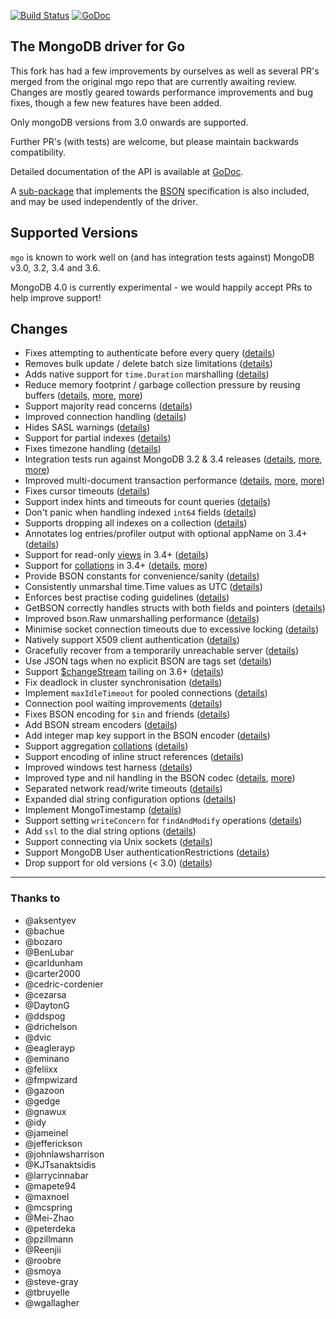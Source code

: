 [![Build Status](https://travis-ci.org/biges/mgo.svg?branch=master)](https://travis-ci.org/biges/mgo) [![GoDoc](https://godoc.org/github.com/biges/mgo?status.svg)](https://godoc.org/github.com/biges/mgo)

The MongoDB driver for Go
-------------------------

This fork has had a few improvements by ourselves as well as several PR's merged from the original mgo repo that are currently awaiting review.
Changes are mostly geared towards performance improvements and bug fixes, though a few new features have been added.

Only mongoDB versions from 3.0 onwards are supported.

Further PR's (with tests) are welcome, but please maintain backwards compatibility.

Detailed documentation of the API is available at
[GoDoc](https://godoc.org/github.com/biges/mgo).

A [sub-package](https://godoc.org/github.com/biges/mgo/bson) that implements the [BSON](http://bsonspec.org) specification is also included, and may be used independently of the driver.

## Supported Versions

`mgo` is known to work well on (and has integration tests against) MongoDB v3.0, 3.2, 3.4 and 3.6. 

MongoDB 4.0 is currently experimental - we would happily accept PRs to help improve support!

## Changes
* Fixes attempting to authenticate before every query ([details](https://github.com/go-mgo/mgo/issues/254))
* Removes bulk update / delete batch size limitations ([details](https://github.com/go-mgo/mgo/issues/288))
* Adds native support for `time.Duration` marshalling ([details](https://github.com/go-mgo/mgo/pull/373))
* Reduce memory footprint / garbage collection pressure by reusing buffers ([details](https://github.com/go-mgo/mgo/pull/229), [more](https://github.com/biges/mgo/pull/56), [more](https://github.com/biges/mgo/pull/199))
* Support majority read concerns ([details](https://github.com/biges/mgo/pull/2))
* Improved connection handling ([details](https://github.com/biges/mgo/pull/5))
* Hides SASL warnings ([details](https://github.com/biges/mgo/pull/7))
* Support for partial indexes ([details](https://github.com/domodwyer/mgo/commit/5efe8eccb028238d93c222828cae4806aeae9f51))
* Fixes timezone handling ([details](https://github.com/go-mgo/mgo/pull/464))
* Integration tests run against MongoDB 3.2 & 3.4 releases ([details](https://github.com/biges/mgo/pull/4), [more](https://github.com/biges/mgo/pull/24), [more](https://github.com/biges/mgo/pull/35))
* Improved multi-document transaction performance ([details](https://github.com/biges/mgo/pull/10), [more](https://github.com/biges/mgo/pull/11), [more](https://github.com/biges/mgo/pull/16))
* Fixes cursor timeouts ([details](https://jira.mongodb.org/browse/SERVER-24899))
* Support index hints and timeouts for count queries ([details](https://github.com/biges/mgo/pull/17))
* Don't panic when handling indexed `int64` fields ([details](https://github.com/go-mgo/mgo/issues/475))
* Supports dropping all indexes on a collection ([details](https://github.com/biges/mgo/pull/25))
* Annotates log entries/profiler output with optional appName on 3.4+ ([details](https://github.com/biges/mgo/pull/28))
* Support for read-only [views](https://docs.mongodb.com/manual/core/views/) in 3.4+ ([details](https://github.com/biges/mgo/pull/33))
* Support for [collations](https://docs.mongodb.com/manual/reference/collation/) in 3.4+ ([details](https://github.com/biges/mgo/pull/37), [more](https://github.com/biges/mgo/pull/166))
* Provide BSON constants for convenience/sanity ([details](https://github.com/biges/mgo/pull/41))
* Consistently unmarshal time.Time values as UTC ([details](https://github.com/biges/mgo/pull/42))
* Enforces best practise coding guidelines ([details](https://github.com/biges/mgo/pull/44))
* GetBSON correctly handles structs with both fields and pointers ([details](https://github.com/biges/mgo/pull/40))
* Improved bson.Raw unmarshalling performance ([details](https://github.com/biges/mgo/pull/49))
* Minimise socket connection timeouts due to excessive locking ([details](https://github.com/biges/mgo/pull/52))
* Natively support X509 client authentication ([details](https://github.com/biges/mgo/pull/55))
* Gracefully recover from a temporarily unreachable server ([details](https://github.com/biges/mgo/pull/69))
* Use JSON tags when no explicit BSON are tags set ([details](https://github.com/biges/mgo/pull/91))
* Support [$changeStream](https://docs.mongodb.com/manual/changeStreams/) tailing on 3.6+ ([details](https://github.com/biges/mgo/pull/97))
* Fix deadlock in cluster synchronisation ([details](https://github.com/biges/mgo/issues/120))
* Implement `maxIdleTimeout` for pooled connections ([details](https://github.com/biges/mgo/pull/116))
* Connection pool waiting improvements ([details](https://github.com/biges/mgo/pull/115))
* Fixes BSON encoding for `$in` and friends ([details](https://github.com/biges/mgo/pull/128))
* Add BSON stream encoders ([details](https://github.com/biges/mgo/pull/127))
* Add integer map key support in the BSON encoder ([details](https://github.com/biges/mgo/pull/140)) 
* Support aggregation [collations](https://docs.mongodb.com/manual/reference/collation/) ([details](https://github.com/biges/mgo/pull/144))
* Support encoding of inline struct references ([details](https://github.com/biges/mgo/pull/146))
* Improved windows test harness ([details](https://github.com/biges/mgo/pull/158))
* Improved type and nil handling in the BSON codec ([details](https://github.com/biges/mgo/pull/147/files), [more](https://github.com/biges/mgo/pull/181))
* Separated network read/write timeouts ([details](https://github.com/biges/mgo/pull/161))
* Expanded dial string configuration options ([details](https://github.com/biges/mgo/pull/162))
* Implement MongoTimestamp ([details](https://github.com/biges/mgo/pull/171))
* Support setting `writeConcern` for `findAndModify` operations ([details](https://github.com/biges/mgo/pull/185))
* Add `ssl` to the dial string options ([details](https://github.com/biges/mgo/pull/184))
* Support connecting via Unix sockets ([details](https://github.com/biges/mgo/pull/129))
* Support MongoDB User authenticationRestrictions ([details](https://github.com/biges/mgo/pull/229))
* Drop support for old versions (< 3.0) ([details](https://github.com/biges/mgo/pull/232))

---

### Thanks to
* @aksentyev
* @bachue
* @bozaro
* @BenLubar
* @carldunham
* @carter2000
* @cedric-cordenier
* @cezarsa
* @DaytonG
* @ddspog
* @drichelson
* @dvic
* @eaglerayp
* @eminano
* @feliixx
* @fmpwizard
* @gazoon
* @gedge
* @gnawux
* @idy
* @jameinel
* @jefferickson
* @johnlawsharrison
* @KJTsanaktsidis
* @larrycinnabar
* @mapete94
* @maxnoel
* @mcspring
* @Mei-Zhao
* @peterdeka
* @pzillmann
* @Reenjii
* @roobre
* @smoya
* @steve-gray
* @tbruyelle
* @wgallagher
